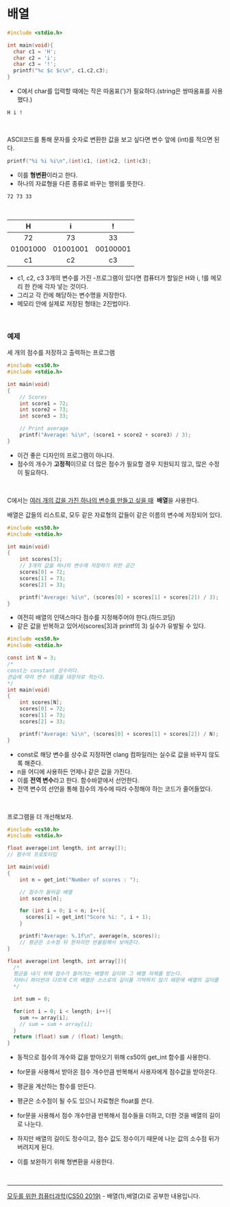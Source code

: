 # 배열

```c
#include <stdio.h>

int main(void){
  char c1 = 'H';
  char c2 = 'i';
  char c3 = '!';
  printf("%c $c $c\n", c1,c2,c3);
}
```

- C에서 char를 입력할 때에는 작은 따옴표(')가 필요하다.(string은 쌍따옴표를 사용했다.)

```
H i !
```

<br>

ASCII코드를 통해 문자를 숫자로 변환한 값을 보고 싶다면 변수 앞에 (int)를 적으면 된다.

```c
printf("%i %i %i\n",(int)c1, (int)c2, (int)c3);
```

- 이를 <b>형변환</b>이라고 한다.
- 하나의 자료형을 다른 종류로 바꾸는 행위를 뜻한다.

```
72 73 33
```

<br>

|    H     |    i     |    !     |
| :------: | :------: | :------: |
|    72    |    73    |    33    |
| 01001000 | 01001001 | 00100001 |
|    c1    |    c2    |    c3    |

- c1, c2, c3 3개의 변수를 가진 -프로그램이 있다면 컴퓨터가 할일은 H와 i, !를 메모리 한 칸에 각자 넣는 것이다.<br>
- 그리고 각 칸에 해당하는 변수명을 저장한다.
- 메모리 안에 실제로 저장된 형태는 2진법이다.

<br>

### 예제

세 개의 점수를 저장하고 출력하는 프로그램

```c
#include <cs50.h>
#include <stdio.h>

int main(void)
{
    // Scores
    int score1 = 72;
    int score2 = 73;
    int score3 = 33;

    // Print average
    printf("Average: %i\n", (score1 + score2 + score3) / 3);
}
```

- 이건 좋은 디자인의 프로그램이 아니다.
- 점수의 개수가 <b>고정적</b>이므로 더 많은 점수가 필요할 경우 지원되지 않고, 많은 수정이 필요하다.

<br>

C에서는 <u>여러 개의 값을 가진 하나의 변수를 만들고 싶을 때</u> &nbsp;<b>배열</b>을 사용한다.

배열은 값들의 리스트로, 모두 같은 자료형의 값들이 같은 이름의 변수에 저장되어 있다.

```c
#include <cs50.h>
#include <stdio.h>

int main(void)
{
    int scores[3];
    // 3개의 값을 하나의 변수에 저장하기 위한 공간
    scores[0] = 72;
    scores[1] = 73;
    scores[2] = 33;

    printf("Average: %i\n", (scores[0] + scores[1] + scores[2]) / 3);
}
```

- 여전히 배열의 인덱스마다 점수를 지정해주어야 한다.(하드코딩)
- 같은 값을 반복하고 있어서(scores[3]과 printf의 3) 실수가 유발될 수 있다.

```c
#include <cs50.h>
#include <stdio.h>

const int N = 3;
/*
const는 constant 상수이다.
관습에 따라 변수 이름을 대문자로 적는다.
*/
int main(void)
{
    int scores[N];
    scores[0] = 72;
    scores[1] = 73;
    scores[2] = 33;

    printf("Average: %i\n", (scores[0] + scores[1] + scores[2]) / N);
}
```

- const로 해당 변수를 상수로 지정하면 clang 컴파일러는 실수로 값을 바꾸지 않도록 해준다.
- n을 어디에 사용하든 언제나 같은 값을 가진다.
- 이를 <b>전역 변수</b>라고 한다. 함수바깥에서 선언한다.
- 전역 변수의 선언을 통해 점수의 개수에 따라 수정해야 하는 코드가 줄어들었다.

<br>

프로그램을 더 개선해보자.

```c
#include <cs50.h>
#include <stdio.h>

float average(int length, int array[]);
// 함수의 프로토타입

int main(void)
{
    int n = get_int("Number of scores : ");

    // 점수가 들어갈 배열
    int scores[n];

    for (int i = 0; i < n; i++){
      scores[i] = get_int("Score %i: ", i + 1);
    }

    printf("Average: %.1f\n", average(n, scores));
    // 평균은 소수점 뒤 한자리만 반올림해서 보여준다.
}

float average(int length, int array[]){
  /*
  평균을 내기 위해 점수가 들어가는 배열의 길이와 그 배열 자체를 받는다.
  자바나 파이썬과 다르게 C의 배열은 스스로의 길이를 기억하지 않기 때문에 배열의 길이를 넣어줘야 한다.
  */

  int sum = 0;

  for(int i = 0; i < length; i++){
    sum += array[i];
    // sum = sum + array[i];
  }
  return (float) sum / (float) length;
}

```

- 동적으로 점수의 개수와 값을 받아오기 위해 cs50의 get_int 함수를 사용한다.

- for문을 사용해서 받아온 점수 개수만큼 반복해서 사용자에게 점수값을 받아온다.

- 평균을 계산하는 함수를 만든다.

- 평균은 소수점이 될 수도 있으니 자료형은 float를 쓴다.

- for문을 사용해서 점수 개수만큼 반복해서 점수들을 더하고, 더한 것을 배열의 길이로 나눈다.

- 하지만 배열의 길이도 정수이고, 점수 값도 정수이기 때문에 나눈 값의 소수점 뒤가 버려지게 된다.

- 이를 보완하기 위해 형변환을 사용한다.

<br>
<hr>
<a href="https://www.boostcourse.org/cs112">모두를 위한 컴퓨터과학(CS50 2019)</a> - 배열(1),배열(2)로 공부한 내용입니다.
